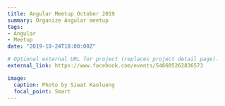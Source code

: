 ```yaml
---
title: Angular Meetup October 2019
summary: Organize Angular meetup
tags:
- Angular
- Meetup
date: "2019-10-24T18:00:00Z"

# Optional external URL for project (replaces project detail page).
external_link: https://www.facebook.com/events/546605262836573

image:
  caption: Photo by Siwat Kaolueng
  focal_point: Smart
---
```

